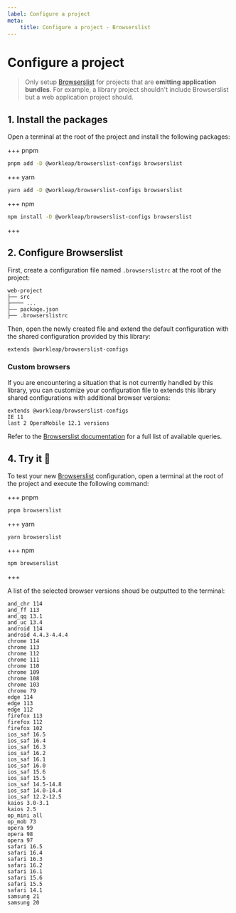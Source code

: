 ```yaml
---
label: Configure a project
meta:
    title: Configure a project - Browserslist
---
```


# Configure a project

> Only setup [Browserslist](https://browsersl.ist/) for projects that are **emitting application bundles**. For example, a library project shouldn't include Browserslist but a web application project should.

## 1. Install the packages

Open a terminal at the root of the project and install the following packages:

+++ pnpm
```bash
pnpm add -D @workleap/browserslist-configs browserslist
```
+++ yarn
```bash
yarn add -D @workleap/browserslist-configs browserslist
```
+++ npm
```bash
npm install -D @workleap/browserslist-configs browserslist
```
+++

## 2. Configure Browserslist

First, create a configuration file named `.browserslistrc` at the root of the project:

``` !#5
web-project
├── src
├──── ...
├── package.json
├── .browserslistrc
```

Then, open the newly created file and extend the default configuration with the shared configuration provided by this library:

``` .browserslistrc
extends @workleap/browserslist-configs
```

### Custom browsers

If you are encountering a situation that is not currently handled by this library, you can customize your configuration file to extends this library shared configurations with additional browser versions:

``` !#2-3 .browserslistrc
extends @workleap/browserslist-configs
IE 11
last 2 OperaMobile 12.1 versions
```

Refer to the [Browserslist documentation](https://github.com/browserslist/browserslist#full-list) for a full list of available queries.

## 4. Try it :rocket:

To test your new [Browserslist](https://browsersl.ist/) configuration, open a terminal at the root of the project and execute the following command:

+++ pnpm
```bash
pnpm browserslist
```
+++ yarn
```bash
yarn browserslist
```
+++ npm
```bash
npm browserslist
```
+++

A list of the selected browser versions shoud be outputted to the terminal:

``` An example of the outputted browser versions (you won't get exactly this)
and_chr 114
and_ff 113 
and_qq 13.1
and_uc 13.4
android 114
android 4.4.3-4.4.4
chrome 114
chrome 113
chrome 112
chrome 111
chrome 110
chrome 109
chrome 108
chrome 103
chrome 79
edge 114
edge 113
edge 112
firefox 113
firefox 112
firefox 102
ios_saf 16.5
ios_saf 16.4
ios_saf 16.3
ios_saf 16.2
ios_saf 16.1
ios_saf 16.0
ios_saf 15.6
ios_saf 15.5
ios_saf 14.5-14.8
ios_saf 14.0-14.4
ios_saf 12.2-12.5
kaios 3.0-3.1
kaios 2.5
op_mini all
op_mob 73
opera 99
opera 98
opera 97
safari 16.5
safari 16.4
safari 16.3
safari 16.2
safari 16.1
safari 15.6
safari 15.5
safari 14.1
samsung 21
samsung 20
```
